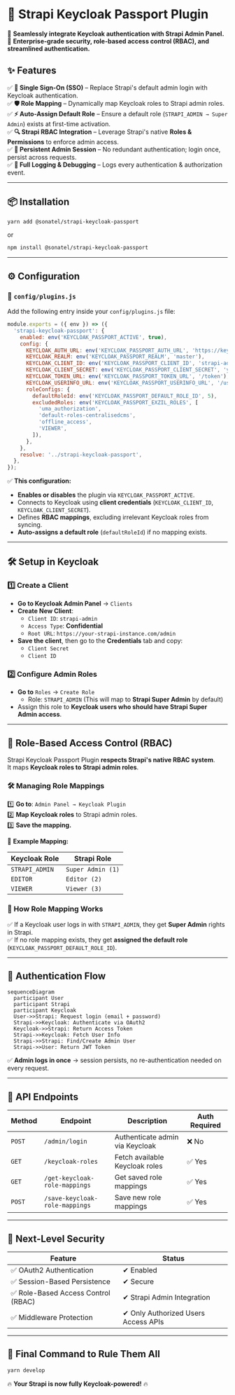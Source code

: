 # 🔑 Strapi Keycloak Passport Plugin
🚀 **Seamlessly integrate Keycloak authentication with Strapi Admin Panel.**  
💼 **Enterprise-grade security, role-based access control (RBAC), and streamlined authentication.**  

## ✨ Features
✅ **🔐 Single Sign-On (SSO)** – Replace Strapi's default admin login with Keycloak authentication.  
✅ **🛡️ Role Mapping** – Dynamically map Keycloak roles to Strapi admin roles.  
✅ **⚡ Auto-Assign Default Role** – Ensure a default role (`STRAPI_ADMIN → Super Admin`) exists at first-time activation.  
✅ **🔍 Strapi RBAC Integration** – Leverage Strapi's native **Roles & Permissions** to enforce admin access.  
✅ **💾 Persistent Admin Session** – No redundant authentication; login once, persist across requests.  
✅ **📜 Full Logging & Debugging** – Logs every authentication & authorization event.  

---

## 📦 Installation
```bash
yarn add @sonatel/strapi-keycloak-passport
```
or
```bash
npm install @sonatel/strapi-keycloak-passport
```

---

## ⚙️ Configuration
### 🔹 `config/plugins.js`
Add the following entry inside your `config/plugins.js` file:

```javascript
module.exports = ({ env }) => ({
  'strapi-keycloak-passport': {
    enabled: env('KEYCLOAK_PASSPORT_ACTIVE', true),
    config: {
      KEYCLOAK_AUTH_URL: env('KEYCLOAK_PASSPORT_AUTH_URL', 'https://keycloak.example.com/auth'),
      KEYCLOAK_REALM: env('KEYCLOAK_PASSPORT_REALM', 'master'),
      KEYCLOAK_CLIENT_ID: env('KEYCLOAK_PASSPORT_CLIENT_ID', 'strapi-admin'),
      KEYCLOAK_CLIENT_SECRET: env('KEYCLOAK_PASSPORT_CLIENT_SECRET', 'your-secret'),
      KEYCLOAK_TOKEN_URL: env('KEYCLOAK_PASSPORT_TOKEN_URL', '/token'),
      KEYCLOAK_USERINFO_URL: env('KEYCLOAK_PASSPORT_USERINFO_URL', '/userinfo'),
      roleConfigs: {
        defaultRoleId: env('KEYCLOAK_PASSPORT_DEFAULT_ROLE_ID', 5),
        excludedRoles: env('KEYCLOAK_PASSPORT_EXZIL_ROLES', [
          'uma_authorization',
          'default-roles-centralisedcms',
          'offline_access',
          'VIEWER',
        ]),
      },
    },
    resolve: '../strapi-keycloak-passport',
  },
});
```
✅ **This configuration:**  
- **Enables or disables** the plugin via `KEYCLOAK_PASSPORT_ACTIVE`.  
- Connects to Keycloak using **client credentials** (`KEYCLOAK_CLIENT_ID`, `KEYCLOAK_CLIENT_SECRET`).  
- Defines **RBAC mappings**, excluding irrelevant Keycloak roles from syncing.  
- **Auto-assigns a default role** (`defaultRoleId`) if no mapping exists.  

---

## 🛠 Setup in Keycloak
### 1️⃣ Create a Client
- **Go to Keycloak Admin Panel** → `Clients`
- **Create New Client**:  
  - `Client ID`: `strapi-admin`
  - `Access Type`: **Confidential**
  - `Root URL`: `https://your-strapi-instance.com/admin`
- **Save the client**, then go to the **Credentials** tab and copy:
  - `Client Secret`
  - `Client ID`
  
### 2️⃣ Configure Admin Roles
- **Go to** `Roles` → `Create Role`
  - Role: `STRAPI_ADMIN` (This will map to **Strapi Super Admin** by default)
- Assign this role to **Keycloak users who should have Strapi Super Admin access**.

---

## 🔐 Role-Based Access Control (RBAC)
Strapi Keycloak Passport Plugin **respects Strapi's native RBAC system**.  
It maps **Keycloak roles to Strapi admin roles**.

### 🛠 Managing Role Mappings
1️⃣ **Go to**: `Admin Panel → Keycloak Plugin`  
2️⃣ **Map Keycloak roles** to Strapi admin roles.  
3️⃣ **Save the mapping.**  

🔄 **Example Mapping:**

| Keycloak Role       | Strapi Role       |
|---------------------|------------------|
| `STRAPI_ADMIN`      | `Super Admin (1)` |
| `EDITOR`           | `Editor (2)`      |
| `VIEWER`           | `Viewer (3)`      |

### 📌 How Role Mapping Works
✅ If a Keycloak user logs in with `STRAPI_ADMIN`, they get **Super Admin** rights in Strapi.  
✅ If no role mapping exists, they get **assigned the default role** (`KEYCLOAK_PASSPORT_DEFAULT_ROLE_ID`).  

---

## 🔄 Authentication Flow

```mermaid
sequenceDiagram
  participant User
  participant Strapi
  participant Keycloak
  User->>Strapi: Request login (email + password)
  Strapi->>Keycloak: Authenticate via OAuth2
  Keycloak->>Strapi: Return Access Token
  Strapi->>Keycloak: Fetch User Info
  Strapi->>Strapi: Find/Create Admin User
  Strapi->>User: Return JWT Token
```

✅ **Admin logs in once** → session persists, no re-authentication needed on every request.  

---

## 📜 API Endpoints
| Method | Endpoint | Description | Auth Required |
|--------|---------|-------------|--------------|
| `POST` | `/admin/login` | Authenticate admin via Keycloak | ❌ No |
| `GET` | `/keycloak-roles` | Fetch available Keycloak roles | ✅ Yes |
| `GET` | `/get-keycloak-role-mappings` | Get saved role mappings | ✅ Yes |
| `POST` | `/save-keycloak-role-mappings` | Save new role mappings | ✅ Yes |

---

## 🚀 Next-Level Security
| Feature | Status |
|---------|--------|
| ✅ OAuth2 Authentication | ✔ Enabled |
| ✅ Session-Based Persistence | ✔ Secure |
| ✅ Role-Based Access Control (RBAC) | ✔ Strapi Admin Integration |
| ✅ Middleware Protection | ✔ Only Authorized Users Access APIs |

---

## 🎯 Final Command to Rule Them All
```bash
yarn develop
```
🔥 **Your Strapi is now fully Keycloak-powered!** 🔥  
